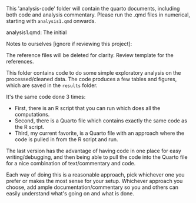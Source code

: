 This 'analysis-code' folder will contain the quarto documents, including both code and analysis commentary. Please run the .qmd files in numerical, starting with `analysis1.qmd` onwards. 

analysis1.qmd: The initial 

Notes to ourselves [ignore if reviewing this project]: 

The reference files will be deleted for clarity. Review template for the references.


This folder contains code to do some simple exploratory analysis on the processed/cleaned data.
The code produces a few tables and figures, which are saved in the `results` folder.

It's the same code done 3 times:

* First, there is an R script that you can run which does all the computations.
* Second, there is a Quarto file which contains exactly the same code as the R script.
* Third, my current favorite, is a Quarto file with an approach where the code is pulled in from the R script and run.

The last version has the advantage of having code in one place for easy writing/debugging, and then being able to pull the code into the Quarto file for a nice combination of text/commentary and code.

Each way of doing this is a reasonable approach, pick whichever one you prefer or makes the most sense for your setup. Whichever approach you choose, add ample documentation/commentary so you and others can easily understand what's going on and what is done.